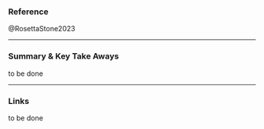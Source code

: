  

### Reference 

@RosettaStone2023

---

### Summary & Key Take Aways

to be done

--- 

### Links
to be done